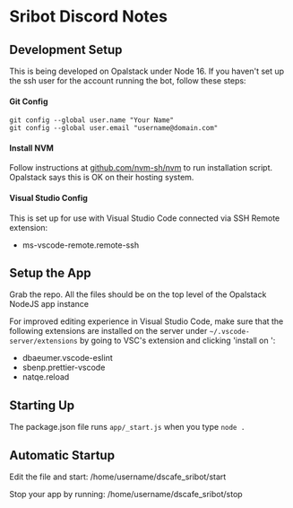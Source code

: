 # Sribot Discord Notes

## Development Setup

This is being developed on Opalstack under Node 16. If you haven't set up the ssh user for the account running the bot, follow these steps:

#### Git Config

```
git config --global user.name "Your Name"
git config --global user.email "username@domain.com"
```

#### Install NVM

Follow instructions at [github.com/nvm-sh/nvm](https://github.com/nvm-sh/nvm) to run installation script. Opalstack says this is OK on their hosting system.

#### Visual Studio Config

This is set up for use with Visual Studio Code connected via SSH Remote extension:

- ms-vscode-remote.remote-ssh

## Setup the App

Grab the repo. All the files should be on the top level of the Opalstack NodeJS app instance

For improved editing experience in Visual Studio Code, make sure that the following extensions are installed on the server under `~/.vscode-server/extensions` by going to VSC's extension and clicking 'install on <your ssh server>':
* dbaeumer.vscode-eslint
* sbenp.prettier-vscode
* natqe.reload

## Starting Up

The package.json file runs `app/_start.js` when you type `node .`

## Automatic Startup

Edit the file and start:
  /home/username/dscafe_sribot/start

Stop your app by running:
  /home/username/dscafe_sribot/stop

```

